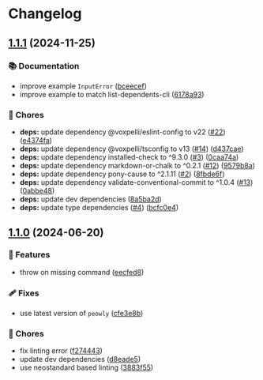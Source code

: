 # Changelog

## [1.1.1](https://github.com/voxpelli/peowly-commands/compare/v1.1.0...v1.1.1) (2024-11-25)


### 📚 Documentation

* improve example `InputError` ([bceecef](https://github.com/voxpelli/peowly-commands/commit/bceecef2632db73d3b47a4f3eb7043df52d0ee21))
* improve example to match list-dependents-cli ([6178a93](https://github.com/voxpelli/peowly-commands/commit/6178a938f472a85813ad30316b26f79529540ac2))


### 🧹 Chores

* **deps:** update dependency @voxpelli/eslint-config to v22 ([#22](https://github.com/voxpelli/peowly-commands/issues/22)) ([e4374fa](https://github.com/voxpelli/peowly-commands/commit/e4374fa3466d32548dfffd36ed8c491996f885e2))
* **deps:** update dependency @voxpelli/tsconfig to v13 ([#14](https://github.com/voxpelli/peowly-commands/issues/14)) ([d437cae](https://github.com/voxpelli/peowly-commands/commit/d437caeb72689e5de54b6e340c06bc9de1ba6b6b))
* **deps:** update dependency installed-check to ^9.3.0 ([#3](https://github.com/voxpelli/peowly-commands/issues/3)) ([0caa74a](https://github.com/voxpelli/peowly-commands/commit/0caa74a82a0c0978c6ed349e6f1a5d9aaee84c3c))
* **deps:** update dependency markdown-or-chalk to ^0.2.1 ([#12](https://github.com/voxpelli/peowly-commands/issues/12)) ([9579b8a](https://github.com/voxpelli/peowly-commands/commit/9579b8a72003792b9bfb78bf98b7bb56c624f020))
* **deps:** update dependency pony-cause to ^2.1.11 ([#2](https://github.com/voxpelli/peowly-commands/issues/2)) ([8fbde6f](https://github.com/voxpelli/peowly-commands/commit/8fbde6fe1178ac6a863e9c685fbe1d58d9549512))
* **deps:** update dependency validate-conventional-commit to ^1.0.4 ([#13](https://github.com/voxpelli/peowly-commands/issues/13)) ([0abbe48](https://github.com/voxpelli/peowly-commands/commit/0abbe4890c90aa640cb263a1f559169de0cbc89c))
* **deps:** update dev dependencies ([8a5ba2d](https://github.com/voxpelli/peowly-commands/commit/8a5ba2d33eb7a44c94e23af349269b5e1ccc03fe))
* **deps:** update type dependencies ([#4](https://github.com/voxpelli/peowly-commands/issues/4)) ([bcfc0e4](https://github.com/voxpelli/peowly-commands/commit/bcfc0e47b2d114d777cf020974fbdeac4f5767c1))

## [1.1.0](https://github.com/voxpelli/peowly-commands/compare/v1.0.1...v1.1.0) (2024-06-20)


### 🌟 Features

* throw on missing command ([eecfed8](https://github.com/voxpelli/peowly-commands/commit/eecfed8e493ece87d0487c27ca5dfb55c6340f88))


### 🩹 Fixes

* use latest version of `peowly` ([cfe3e8b](https://github.com/voxpelli/peowly-commands/commit/cfe3e8b7cda8c3a786f8bd9a1a6f013477f5d943))


### 🧹 Chores

* fix linting error ([f274443](https://github.com/voxpelli/peowly-commands/commit/f2744437e247f8aee9002464c359b302d0fa7540))
* update dev dependencies ([d8eade5](https://github.com/voxpelli/peowly-commands/commit/d8eade5b4a08b84ca214affb27fc11f72bf51930))
* use neostandard based linting ([3883f55](https://github.com/voxpelli/peowly-commands/commit/3883f55c0c3db3d78c07a42b7990e7403eb87257))

